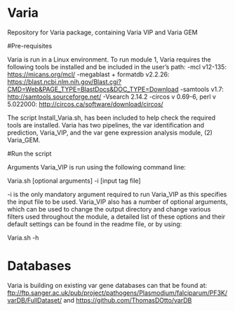 # Varia
Repository for Varia package, containing Varia VIP and Varia GEM

#Pre-requisites

Varia is run in a Linux environment. To run module 1, Varia requires the following tools be installed and be included in the user’s path:
-mcl v12-135: https://micans.org/mcl/
-megablast + formatdb v2.2.26: https://blast.ncbi.nlm.nih.gov/Blast.cgi?CMD=Web&PAGE_TYPE=BlastDocs&DOC_TYPE=Download
-samtools v1.7: http://samtools.sourceforge.net/
-Vsearch 2.14.2 
-circos v 0.69-6, perl v 5.022000: http://circos.ca/software/download/circos/

The script Install_Varia.sh, has been included to help check the required tools are installed. Varia has two pipelines, the var identification and prediction, Varia_VIP, and the var gene expression analysis module, (2) Varia_GEM. 

#Run the script

Arguments
Varia_VIP is run using the following command line:

Varia.sh [optional arguments] -i [input tag file]

-i is the only mandatory argument required to run Varia_VIP as this specifies the input file to be used. Varia_VIP also has a number of optional arguments, which can be used to change the output directory and change various filters used throughout the module, a detailed list of these options and their default settings can be found in the readme file, or by using:

Varia.sh -h

# Databases
Varia is building on existing var gene databases can that be found at:
ftp://ftp.sanger.ac.uk/pub/project/pathogens/Plasmodium/falciparum/PF3K/varDB/FullDataset/
and
https://github.com/ThomasDOtto/varDB


